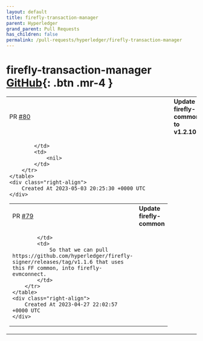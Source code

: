 ```yaml
---
layout: default
title: firefly-transaction-manager
parent: Hyperledger
grand_parent: Pull Requests
has_children: false
permalink: /pull-requests/hyperledger/firefly-transaction-manager
---
```


# firefly-transaction-manager <span class="fs-3 right-align">[GitHub](https://github.com/hyperledger/firefly-transaction-manager){: .btn .mr-4 }</span>


<div>
    <table>
        <tr>
            <td>
                PR <a href="https://github.com/hyperledger/firefly-transaction-manager/pull/80" class=".btn">#80</a>
            </td>
            <td>
                <b>
                    Update firefly-common to v1.2.10
                </b>
            </td>
        </tr>
        <tr>
            <td>
                
            </td>
            <td>
                <nil>
            </td>
        </tr>
    </table>
    <div class="right-align">
        Created At 2023-05-03 20:25:30 +0000 UTC
    </div>
</div>

<div>
    <table>
        <tr>
            <td>
                PR <a href="https://github.com/hyperledger/firefly-transaction-manager/pull/79" class=".btn">#79</a>
            </td>
            <td>
                <b>
                    Update firefly-common
                </b>
            </td>
        </tr>
        <tr>
            <td>
                
            </td>
            <td>
                So that we can pull https://github.com/hyperledger/firefly-signer/releases/tag/v1.1.6 that uses this FF common, into firefly-evmconnect.
            </td>
        </tr>
    </table>
    <div class="right-align">
        Created At 2023-04-27 22:02:57 +0000 UTC
    </div>
</div>

